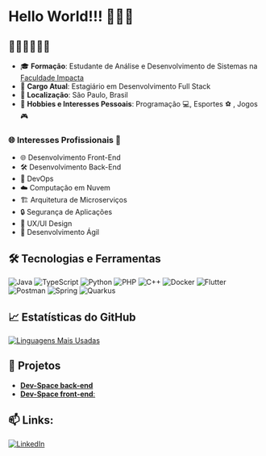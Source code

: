 # Hello World!!! 👋👋👋


## 👨‍💻👨‍💻👨‍💻
- 🎓 **Formação**: Estudante de Análise e Desenvolvimento de Sistemas na [Faculdade Impacta](https://www.impacta.edu.br/)
- 🌱 **Cargo Atual**: Estagiário em Desenvolvimento Full Stack
- 📍 **Localização**: São Paulo, Brasil
- 🎨 **Hobbies e Interesses Pessoais**: Programação 💻, Esportes ⚽ , Jogos  🎮

### 🌐 Interesses Profissionais 🎯
- 🌐 Desenvolvimento Front-End
- 🛠️ Desenvolvimento Back-End
- 🚀 DevOps
- ☁️ Computação em Nuvem
- 🏗️ Arquitetura de Microserviços
- 🔒 Segurança de Aplicações
- 🎨 UX/UI Design
- 🔄 Desenvolvimento Ágil



## 🛠️ Tecnologias e Ferramentas

![Java](https://img.shields.io/badge/Java-007396?style=for-the-badge&logo=java&logoColor=white)
![TypeScript](https://img.shields.io/badge/TypeScript-3178C6?style=for-the-badge&logo=typescript&logoColor=white)
![Python](https://img.shields.io/badge/Python-3776AB?style=for-the-badge&logo=python&logoColor=white)
![PHP](https://img.shields.io/badge/PHP-777BB4?style=for-the-badge&logo=php&logoColor=white)
![C++](https://img.shields.io/badge/C++-00599C?style=for-the-badge&logo=cplusplus&logoColor=white)
![Docker](https://img.shields.io/badge/Docker-2496ED?style=for-the-badge&logo=docker&logoColor=white)
![Flutter](https://img.shields.io/badge/Flutter-02569B?style=for-the-badge&logo=flutter&logoColor=white)
![Postman](https://img.shields.io/badge/Postman-FF6C37?style=for-the-badge&logo=postman&logoColor=white)
![Spring](https://img.shields.io/badge/Spring-6DB33F?style=for-the-badge&logo=spring&logoColor=white)
![Quarkus](https://img.shields.io/badge/Quarkus-4695EB?style=for-the-badge&logo=quarkus&logoColor=white)

## 📈 Estatísticas do GitHub

[![Linguagens Mais Usadas](https://github-readme-stats.vercel.app/api/top-langs/?username=matheusksn&layout=compact)](https://github.com/matheusksn/github-readme-stats)

## 📝 Projetos

-  [**Dev-Space back-end**](https://github.com/matheusksn/dev-space-api)
-  [**Dev-Space front-end**:](https://github.com/matheusksn/dev-space-ui)


## 📫 Links:

[![LinkedIn](https://img.shields.io/badge/LinkedIn-0077B5?style=for-the-badge&logo=linkedin&logoColor=white)](https://www.linkedin.com/in/matheus-o-souza/)
